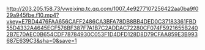 http://203.205.158.73/vweixinp.tc.qq.com/1007_4e9277107256422aa0ba9f029a945fbe.f10.mp4?vkey=E7BD4476FAA656CAFF2486CA3BFA78DB8BB4DED0C37183361FBD55D4332A4645ECF576BF387F7A1B7C2ADDAC72280CF074F5921655B2402B7E70AEC0B654CDF78784930C053F1D4DFD128D8D79CFAA859E3B993687E639C3&sha=0&save=1
